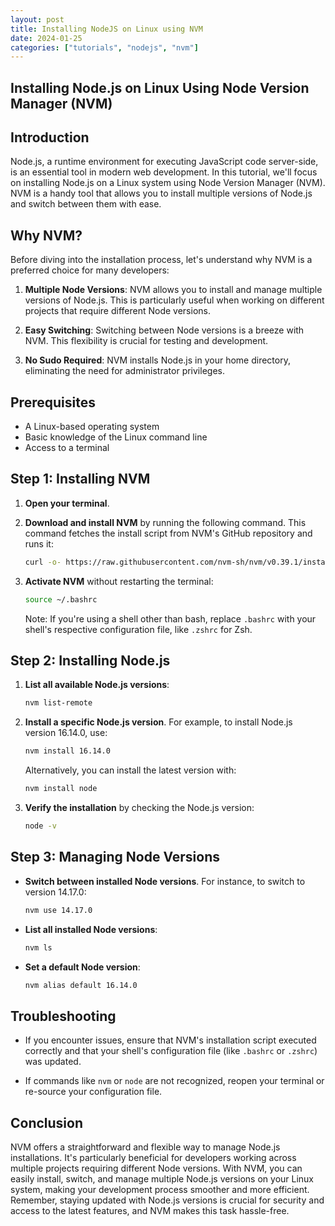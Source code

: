 ```yaml
---
layout: post
title: Installing NodeJS on Linux using NVM
date: 2024-01-25
categories: ["tutorials", "nodejs", "nvm"]
---
```

## Installing Node.js on Linux Using Node Version Manager (NVM)

## Introduction

Node.js, a runtime environment for executing JavaScript code server-side, is an essential tool in modern web development. In this tutorial, we'll focus on installing Node.js on a Linux system using Node Version Manager (NVM). NVM is a handy tool that allows you to install multiple versions of Node.js and switch between them with ease.

## Why NVM?

Before diving into the installation process, let's understand why NVM is a preferred choice for many developers:

1. **Multiple Node Versions**: NVM allows you to install and manage multiple versions of Node.js. This is particularly useful when working on different projects that require different Node versions.

2. **Easy Switching**: Switching between Node versions is a breeze with NVM. This flexibility is crucial for testing and development.

3. **No Sudo Required**: NVM installs Node.js in your home directory, eliminating the need for administrator privileges.

## Prerequisites

- A Linux-based operating system
- Basic knowledge of the Linux command line
- Access to a terminal

## Step 1: Installing NVM

1. **Open your terminal**.

2. **Download and install NVM** by running the following command. This command fetches the install script from NVM's GitHub repository and runs it:

   ```bash
   curl -o- https://raw.githubusercontent.com/nvm-sh/nvm/v0.39.1/install.sh | bash
   ```

3. **Activate NVM** without restarting the terminal:

   ```bash
   source ~/.bashrc
   ```

   Note: If you're using a shell other than bash, replace `.bashrc` with your shell's respective configuration file, like `.zshrc` for Zsh.

## Step 2: Installing Node.js

1. **List all available Node.js versions**:

   ```bash
   nvm list-remote
   ```

2. **Install a specific Node.js version**. For example, to install Node.js version 16.14.0, use:

   ```bash
   nvm install 16.14.0
   ```

   Alternatively, you can install the latest version with:

   ```bash
   nvm install node
   ```

3. **Verify the installation** by checking the Node.js version:

   ```bash
   node -v
   ```

## Step 3: Managing Node Versions

- **Switch between installed Node versions**. For instance, to switch to version 14.17.0:

  ```bash
  nvm use 14.17.0
  ```

- **List all installed Node versions**:

  ```bash
  nvm ls
  ```

- **Set a default Node version**:

  ```bash
  nvm alias default 16.14.0
  ```

## Troubleshooting

- If you encounter issues, ensure that NVM's installation script executed correctly and that your shell's configuration file (like `.bashrc` or `.zshrc`) was updated.

- If commands like `nvm` or `node` are not recognized, reopen your terminal or re-source your configuration file.

## Conclusion

NVM offers a straightforward and flexible way to manage Node.js installations. It's particularly beneficial for developers working across multiple projects requiring different Node versions. With NVM, you can easily install, switch, and manage multiple Node.js versions on your Linux system, making your development process smoother and more efficient. Remember, staying updated with Node.js versions is crucial for security and access to the latest features, and NVM makes this task hassle-free.
